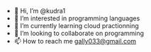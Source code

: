 - 👋 Hi, I’m @kudra1
- 👀 I’m interested in programming languages
- 🌱 I’m currently learning cloud practionning
- 💞️ I’m looking to collaborate on programming
- 📫 How to reach me gally033@gmail.com

<!---
kudra1/kudra1 is a ✨ special ✨ repository because its `README.md` (this file) appears on your GitHub profile.
You can click the Preview link to take a look at your changes.
--->

